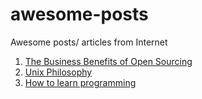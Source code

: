 # awesome-posts
Awesome posts/ articles from Internet

1. [The Business Benefits of Open Sourcing](https://github.com/dominhhai/awesome-posts/blob/master/business-benefits-open-sourcing-kevin-scott.md)
2. [Unix Philosophy](https://github.com/dominhhai/awesome-posts/blob/master/unix-philosophy.md)
3. [How to learn programming](https://github.com/dominhhai/awesome-posts/blob/master/how-i-learned-to-program-computers.md)
